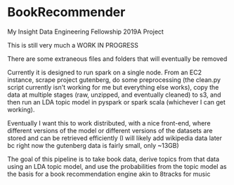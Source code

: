 # BookRecommender
My Insight Data Engineering Fellowship 2019A Project

This is still very much a WORK IN PROGRESS

There are some extraneous files and folders that will eventually be removed

Currently it is designed to run spark on a single node. From an EC2 instance, scrape project gutenberg, do some preprocessing (the clean.py script currently isn't working for me but everything else works), copy the data at multiple stages (raw, unzipped, and eventually cleaned) to s3, and then run an LDA topic model in pyspark or spark scala (whichever I can get working).

Eventually I want this to work distributed, with a nice front-end, where different versions of the model or different versions of the datasets are stored and can be retrieved efficiently (I will likely add wikipedia data later bc right now the gutenberg data is fairly small, only ~13GB)

The goal of this pipeline is to take book data, derive topics from that data using an LDA topic model, and use the probabilities from the topic model as the basis for a book recommendation engine akin to 8tracks for music
